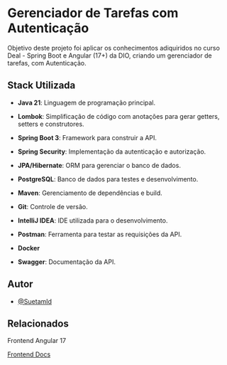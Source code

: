 
# Gerenciador de Tarefas com Autenticação

Objetivo deste projeto foi aplicar os conhecimentos adiquiridos no curso Deal - Spring Boot e Angular (17+) da DIO, criando um gerenciador de tarefas, com Autenticação.


## Stack Utilizada

- **Java 21**: Linguagem de programação principal.

- **Lombok**: Simplificação de código com anotações para gerar getters, setters e construtores.
- **Spring Boot 3**: Framework para construir a API.
- **Spring Security**: Implementação da autenticação e autorização.
- **JPA/Hibernate**: ORM para gerenciar o banco de dados.
- **PostgreSQL**: Banco de dados para testes e desenvolvimento.
- **Maven**: Gerenciamento de dependências e build.
- **Git**: Controle de versão.
- **IntelliJ IDEA**: IDE utilizada para o desenvolvimento.
- **Postman**: Ferramenta para testar as requisições da API.
- **Docker**
- **Swagger**: Documentação da API.

## Autor

- [@SuetamId](https://github.com/SuetamId)


## Relacionados

Frontend Angular 17

[Frontend Docs](#)
